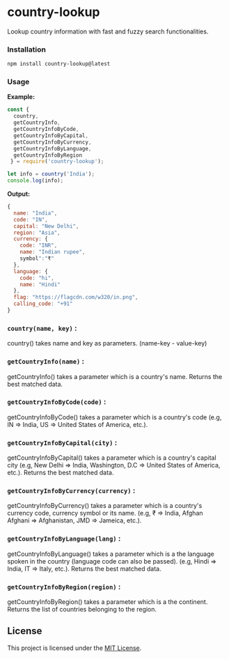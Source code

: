 # country-lookup
Lookup country information with fast and fuzzy search functionalities.

### Installation
```bash
npm install country-lookup@latest
```

### Usage 
**Example:**
```js
const {
  country,
  getCountryInfo,
  getCountryInfoByCode,
  getCountryInfoByCapital,
  getCountryInfoByCurrency,
  getCountryInfoByLanguage,
  getCountryInfoByRegion
 } = require('country-lookup');

let info = country('India');
console.log(info);
```
**Output:**
```js
{
  name: "India",
  code: "IN",
  capital: "New Delhi",
  region: "Asia",
  currency: {
    code: "INR",
    name: "Indian rupee",
    symbol":"₹"
  },
  language: {
    code: "hi",
    name: "Hindi"
  },
  flag: "https://flagcdn.com/w320/in.png",
  calling_code: "+91"
}
```

### `country(name, key)` :
country() takes name and key as parameters. (name-key - value-key)

### `getCountryInfo(name)` :
getCountryInfo() takes a parameter which is a country's name. Returns the best matched data.

### `getCountryInfoByCode(code)` :
getCountryInfoByCode() takes a parameter which is a country's code (e.g, IN => India, US => United States of America, etc.).

### `getCountryInfoByCapital(city)` :
getCountryInfoByCapital() takes a parameter which is a country's capital city (e.g, New Delhi => India, Washington, D.C => United States of America, etc.). Returns the best matched data.

### `getCountryInfoByCurrency(currency)` :
getCountryInfoByCurrency() takes a parameter which is a country's currency code, currency symbol or its name. (e.g, ₹ => India, Afghan Afghani => Afghanistan, JMD => Jameica, etc.).

### `getCountryInfoByLanguage(lang)` :
getCountryInfoByLanguage() takes a parameter which is a the language spoken in the country (language code can also be passed). (e.g, Hindi => India, IT => Italy, etc.). Returns the best matched data.

### `getCountryInfoByRegion(region)` :
getCountryInfoByRegion() takes a parameter which is a the continent. Returns the list of countries belonging to the region.

## License
This project is licensed under the [MIT License](https://github.com/TOXIC-DEVIL/country-lookup/blob/master/LICENSE).
